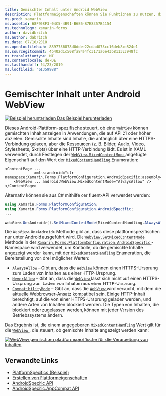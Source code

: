 ```yaml
---
title: Gemischter Inhalt unter Android WebView
description: Plattformeigenschaften können Sie Funktionen zu nutzen, die nur auf einer bestimmten Plattform verfügbar ist ohne die Implementierung der benutzerdefinierten Renderern und Effekte. In diesem Artikel wird erläutert, nutzen Sie die Android-Plattform-spezifische, die gemischte Inhalte in einer WebView in Anwendungen angezeigt, Ziel API 21 oder höher.
ms.prod: xamarin
ms.assetid: 68F908F3-04C5-4B91-B6E5-B7E8357B4154
ms.technology: xamarin-forms
author: davidbritch
ms.author: dabritch
ms.date: 07/10/2018
ms.openlocfilehash: 8897736878d0ddee22cdad073cc16deb8ce824e1
ms.sourcegitcommit: 4b402d1c508fa84e4fc3171a6e43b811323948fc
ms.translationtype: MT
ms.contentlocale: de-DE
ms.lasthandoff: 04/23/2019
ms.locfileid: "61359988"
---
```

# <a name="webview-mixed-content-on-android"></a>Gemischter Inhalt unter Android WebView

[![Beispiel herunterladen](~/media/shared/download.png) Das Beispiel herunterladen](https://developer.xamarin.com/samples/xamarin-forms/userinterface/platformspecifics/)

Dieses Android-Plattform-spezifische steuert, ob eine [ `WebView` ](xref:Xamarin.Forms.WebView) können gemischten Inhalt anzeigen in Anwendungen, die auf API 21 oder höher abzielen. Gemischte Inhalte sind Inhalte, die anfänglich über eine HTTPS-Verbindung geladen, aber die Ressourcen (z. B. Bilder, Audio, Video, Stylesheets, Skripts) über eine HTTP-Verbindung lädt. Es ist in XAML verwendet, durch Festlegen der [ `WebView.MixedContentMode` ](xref:Xamarin.Forms.PlatformConfiguration.AndroidSpecific.WebView.MixedContentModeProperty) angefügte Eigenschaft auf den Wert der [ `MixedContentHandling` ](xref:Xamarin.Forms.PlatformConfiguration.AndroidSpecific.MixedContentHandling) Enumeration:

```xaml
<ContentPage ...
             xmlns:android="clr-namespace:Xamarin.Forms.PlatformConfiguration.AndroidSpecific;assembly=Xamarin.Forms.Core">
    <WebView ... android:WebView.MixedContentMode="AlwaysAllow" />
</ContentPage>
```

Alternativ können sie aus C# mithilfe der fluent-API verwendet werden:

```csharp
using Xamarin.Forms.PlatformConfiguration;
using Xamarin.Forms.PlatformConfiguration.AndroidSpecific;
...

webView.On<Android>().SetMixedContentMode(MixedContentHandling.AlwaysAllow);
```

Die `WebView.On<Android>` Methode gibt an, dass diese plattformspezifischen nur unter Android ausgeführt wird. Die [ `WebView.SetMixedContentMode` ](xref:Xamarin.Forms.PlatformConfiguration.AndroidSpecific.WebView.SetMixedContentMode(Xamarin.Forms.IPlatformElementConfiguration{Xamarin.Forms.PlatformConfiguration.Android,Xamarin.Forms.WebView},Xamarin.Forms.PlatformConfiguration.AndroidSpecific.MixedContentHandling)) Methode in der [ `Xamarin.Forms.PlatformConfiguration.AndroidSpecific` ](xref:Xamarin.Forms.PlatformConfiguration.AndroidSpecific) -Namespace wird verwendet, um Kontrolle, ob die gemischte Inhalte angezeigt werden kann, mit der [ `MixedContentHandling` ](xref:Xamarin.Forms.PlatformConfiguration.AndroidSpecific.MixedContentHandling) Enumeration, die Bereitstellung von drei möglicher Werten:

- [`AlwaysAllow`](xref:Xamarin.Forms.PlatformConfiguration.AndroidSpecific.MixedContentHandling.AlwaysAllow) – Gibt an, dass die [ `WebView` ](xref:Xamarin.Forms.WebView) können einen HTTPS-Ursprung zum Laden von Inhalten aus einer HTTP-Ursprung.
- [`NeverAllow`](xref:Xamarin.Forms.PlatformConfiguration.AndroidSpecific.MixedContentHandling.NeverAllow) – Gibt an, dass die [ `WebView` ](xref:Xamarin.Forms.WebView) lässt sich nicht auf einen HTTPS-Ursprung zum Laden von Inhalten aus einer HTTP-Ursprung.
- [`CompatibilityMode`](xref:Xamarin.Forms.PlatformConfiguration.AndroidSpecific.MixedContentHandling.CompatibilityMode) – Gibt an, dass die [ `WebView` ](xref:Xamarin.Forms.WebView) wird versucht, mit dem die aktuelle Webbrowser-Ansatz kompatibel sein. Einige HTTP-Inhalt berechtigt, auf die von einer HTTPS-Ursprung geladen werden, und andere Arten von Inhalten blockiert werden. Die Typen von Inhalten, die blockiert oder zugelassen werden, können mit jeder Version des Betriebssystems ändern.

Das Ergebnis ist, die einem angegebenen [ `MixedContentHandling` ](xref:Xamarin.Forms.PlatformConfiguration.AndroidSpecific.MixedContentHandling) Wert gilt für die [ `WebView` ](xref:Xamarin.Forms.WebView), die steuert, ob gemischte Inhalte angezeigt werden kann:

[![WebView gemischten plattformspezifische für die Verarbeitung von Inhalten](webview-mixed-content-images/webview-mixedcontent.png "WebView gemischten plattformspezifische für die Verarbeitung von Inhalten")](webview-mixed-content-images/webview-mixedcontent-large.png#lightbox "WebView gemischten plattformspezifische für die Verarbeitung von Inhalten")

## <a name="related-links"></a>Verwandte Links

- [PlatformSpecifics (Beispiel)](https://developer.xamarin.com/samples/xamarin-forms/userinterface/platformspecifics/)
- [Erstellen von Plattformeigenschaften](~/xamarin-forms/platform/platform-specifics/index.md#creating-platform-specifics)
- [AndroidSpecific API](xref:Xamarin.Forms.PlatformConfiguration.AndroidSpecific)
- [AndroidSpecific.AppCompat API](xref:Xamarin.Forms.PlatformConfiguration.AndroidSpecific.AppCompat)
